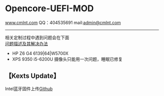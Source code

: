 Opencore-UEFI-MOD 
====
www.cmlnt.com QQ：404535691 mail:admin@cmlnt.com<br>

----
相关定制过程中遇到问题会在下面</br>
[问题描述及其解决办法](https://github.com/CMLNT/Opencore-UEFI-MOD/wiki/%E9%97%AE%E9%A2%98%E4%B8%93%E6%A0%8F)

* HP Z6 G4 6139|64|W5700X
* XPS 9350 i5-6200U 摄像头只能用一次问题，睡眠已修复









【Kexts Update】
----
Intel蓝牙固件上传[Github](https://github.com/zxystd/IntelBluetoothFirmware)
